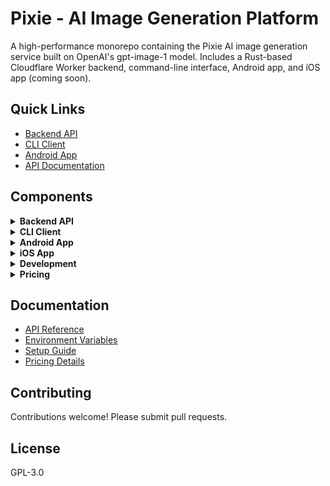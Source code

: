 # Pixie - AI Image Generation Platform

A high-performance monorepo containing the Pixie AI image generation service built on OpenAI's gpt-image-1 model. Includes a Rust-based Cloudflare Worker backend, command-line interface, Android app, and iOS app (coming soon).

## Quick Links

- [Backend API](https://openai-image-proxy.guitaripod.workers.dev)
- [CLI Client](#cli-client)
- [Android App](#android-app)
- [API Documentation](#backend-api)

## Components

<details>
<summary><b>Backend API</b></summary>

### Overview
High-performance Rust-based Cloudflare Worker that provides OpenAI-compatible image generation with enhanced features:
- Automatic image storage in Cloudflare R2
- Usage tracking and analytics
- Public galleries
- Credit-based billing system
- OAuth authentication (GitHub, Google, Apple*)

*Apple Sign In not supported on Windows servers

### Architecture
- **Runtime**: Cloudflare Workers (Rust/WASM)
- **Database**: Cloudflare D1 (SQLite)
- **Storage**: Cloudflare R2 (S3-compatible)
- **Language**: Rust with worker-rs

### Deployment Modes

#### Official Mode (Hosted Service)
- Managed credit system with payment processing
- No OpenAI API key required from users
- Automatic usage tracking and billing

#### Self-Hosted Mode
- Users provide their own OpenAI API keys
- No credit system or payment processing
- Direct pass-through to OpenAI API

### Quick Setup

1. **Clone and install dependencies**
   ```bash
   git clone https://github.com/guitaripod/openai-image-proxy.git
   cd openai-image-proxy
   npm install
   cargo install worker-build
   ```

2. **Configure Cloudflare resources**
   ```bash
   # Create database
   npx wrangler d1 create openai-image-proxy
   
   # Apply migrations
   npx wrangler d1 migrations apply DB --local
   
   # Create R2 bucket
   npx wrangler r2 bucket create openai-image-proxy-images
   ```

3. **Set secrets**
   ```bash
   npx wrangler secret put OPENAI_API_KEY
   npx wrangler secret put GITHUB_CLIENT_SECRET
   npx wrangler secret put GOOGLE_CLIENT_SECRET
   # See docs/ENVIRONMENT_VARIABLES.md for complete list
   ```

4. **Deploy**
   ```bash
   npx wrangler deploy
   ```

### API Endpoints

#### Image Generation
```bash
POST /v1/images/generations
Authorization: Bearer <api-key>

{
  "model": "gpt-image-1",
  "prompt": "A serene mountain landscape",
  "size": "1024x1024",
  "quality": "high"
}
```

#### Image Editing
```bash
POST /v1/images/edits
Authorization: Bearer <api-key>
Content-Type: multipart/form-data

image: <file>
mask: <file> (optional)
prompt: "Add a sunset"
```

#### Other Endpoints
- `GET /v1/images` - Browse public gallery
- `GET /v1/credits/balance` - Check credit balance
- `POST /v1/credits/purchase` - Buy credit packs
- `POST /v1/auth/device/code` - Start device auth flow

Full API documentation: [docs/API.md](docs/API.md)

</details>

<details>
<summary><b>CLI Client</b></summary>

### Installation
```bash
cd cli
cargo install --path .
# Installs as 'pixie'
```

### Authentication
```bash
# OAuth providers
pixie auth github
pixie auth google
pixie auth apple  # Not supported on Windows

# Check status
pixie config
```

### Image Generation
```bash
# Basic generation
pixie generate "A beautiful sunset"

# Advanced options
pixie generate "product photo" \
  -s landscape \      # Size: square, landscape, portrait
  -q medium \         # Quality: low (4-6 credits), medium (16-24), high (62-94)
  -n 3 \              # Generate 3 images
  -b white \          # Background: auto, transparent, white, black
  -f jpeg \           # Format: png, jpeg, webp
  -c 85 \             # Compression (0-100)
  -o ./images         # Output directory
```

### Image Editing
```bash
# Edit local image
pixie edit photo.png "add company logo" --fidelity high

# Edit from gallery
pixie edit gallery:abc123 "enhance colors" -s landscape
```

### Credit Management
```bash
pixie credits              # Check balance
pixie credits history      # Transaction history
pixie credits packs        # Available packs
pixie credits estimate -q high -s 1024x1024  # Cost estimation
```

### Gallery
```bash
pixie gallery list         # Browse public images
pixie gallery mine         # Your images
pixie gallery view <id>    # Image details
```

### Other Commands
```bash
pixie usage --detailed     # API usage statistics
pixie health               # Check service status
pixie admin stats          # Admin only
```

</details>

<details>
<summary><b>Android App</b></summary>

### Overview
Native Android application built with Kotlin and Jetpack Compose, providing a mobile interface for Pixie AI image generation.

### Features
- **Image Generation**: Chat-based interface with batch generation (1-10 images)
- **Image Editing**: Upload and modify existing images with AI
- **Gallery**: Browse public and personal galleries with download/share options
- **Credits**: Balance tracking, usage dashboard, and in-app purchases
- **Authentication**: OAuth with GitHub, Google, and Apple
- **Admin Panel**: System statistics and user management (admin only)

### Technical Stack
- **Language**: Kotlin
- **UI**: Jetpack Compose with Material Design 3
- **Architecture**: MVVM with Clean Architecture
- **Networking**: Retrofit + OkHttp + Moshi
- **Image Loading**: Coil
- **Payments**: RevenueCat
- **Min SDK**: 24 (Android 7.0)
- **Target SDK**: 34 (Android 14)

### Building from Source
```bash
cd android
./gradlew assembleDebug
# APK will be in app/build/outputs/apk/debug/
```

### Configuration
1. Add your OAuth client IDs to `local.properties`:
   ```properties
   GOOGLE_OAUTH_CLIENT_ID=your-client-id
   ```

2. Configure RevenueCat for in-app purchases

3. Update the API endpoint in build configuration if using self-hosted backend

### Play Store
Coming soon - currently in final testing phase.

</details>

<details>
<summary><b>iOS App</b></summary>

### Status: In Development

The iOS app is currently being developed and will provide feature parity with the Android app:
- SwiftUI interface
- Native iOS design patterns
- Same core features as Android
- Universal app for iPhone and iPad

Check back soon for updates!

</details>

<details>
<summary><b>Development</b></summary>

### Local Development

#### Backend
```bash
# Run with hot reload
npx wrangler dev

# Watch logs
npx wrangler tail

# Run with cargo watch
cargo watch -s "npx wrangler dev"
```

#### CLI
```bash
cd cli
cargo run -- generate "test prompt" -q low
```

#### Android
```bash
cd android
./gradlew installDebug
```

### Testing
- Backend: Test with CLI (`cd cli && cargo run -- [args]`)
- Cost optimization: Always use `--quality low` for testing (4-5 credits vs 50-80)
- Database: Check locks in `user_locks` table if requests hang

### Common Commands
```bash
# Apply database migrations
npx wrangler d1 execute openai-image-proxy --file=migrations/001_schema.sql --remote

# Update secrets (never use config files)
npx wrangler secret put OPENAI_API_KEY

# Check service health
curl https://your-worker.workers.dev/
```

### Project Structure
```
├── src/                # Backend source
├── cli/                # CLI application
├── android/            # Android app
├── ios/                # iOS app (coming soon)
├── migrations/         # Database schemas
├── docs/               # Documentation
└── wrangler.toml      # Worker configuration
```

</details>

<details>
<summary><b>Pricing</b></summary>

### Credit System
Images cost credits based on quality and complexity (prices don't include platform taxes):

| Quality | Typical Cost | USD Equivalent |
|---------|--------------|----------------|
| Low | 4-6 credits | $0.04-0.06 |
| Medium | 16-24 credits | $0.16-0.24 |
| High | 62-94 credits | $0.62-0.94 |

### Credit Packs

| Pack | Credits | Price | Bonus |
|------|---------|-------|-------|
| Starter | 150 | $2.99 | - |
| Basic | 500 | $9.99 | 5% |
| Popular | 1,250 | $24.99 | 10% |
| Pro | 2,500 | $49.99 | 15% |
| Enterprise | 5,000 | $99.99 | 20% |

### Payment Methods
- **Cards**: All major credit/debit cards via Stripe
- **Crypto**: BTC, ETH, DOGE, LTC (Basic pack and above only)

</details>

## Documentation

- [API Reference](docs/API.md)
- [Environment Variables](docs/ENVIRONMENT_VARIABLES.md)
- [Setup Guide](docs/SETUP.md)
- [Pricing Details](docs/pricing.md)

## Contributing

Contributions welcome! Please submit pull requests.

## License

GPL-3.0
